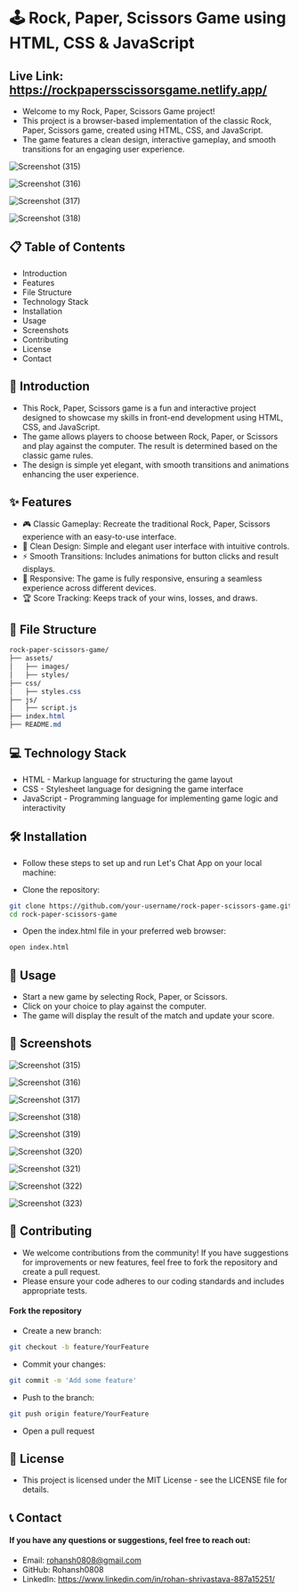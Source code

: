 # 🕹️ Rock, Paper, Scissors Game using HTML, CSS & JavaScript

## Live Link: https://rockpapersscissorsgame.netlify.app/

- Welcome to my Rock, Paper, Scissors Game project!
- This project is a browser-based implementation of the classic Rock, Paper, Scissors game, created using HTML, CSS, and JavaScript.
- The game features a clean design, interactive gameplay, and smooth transitions for an engaging user experience.

![Screenshot (315)](https://github.com/user-attachments/assets/b23a5bb8-aca7-4597-9120-1bd6c7098023)

![Screenshot (316)](https://github.com/user-attachments/assets/e114bd1f-9f13-41f4-a825-0a78d0c0c07f)

![Screenshot (317)](https://github.com/user-attachments/assets/7a8f3f9d-9036-4b72-bf8c-2e7743c5b2df)

![Screenshot (318)](https://github.com/user-attachments/assets/387c24bf-6a25-4010-8f03-9e9307abe986)


## 📋 Table of Contents
- Introduction
- Features
- File Structure
- Technology Stack
- Installation
- Usage
- Screenshots
- Contributing
- License
- Contact

## 📘 Introduction
- This Rock, Paper, Scissors game is a fun and interactive project designed to showcase my skills in front-end development using HTML, CSS, and JavaScript.
- The game allows players to choose between Rock, Paper, or Scissors and play against the computer. The result is determined based on the classic game rules.
- The design is simple yet elegant, with smooth transitions and animations enhancing the user experience.

## ✨ Features
- 🎮 Classic Gameplay: Recreate the traditional Rock, Paper, Scissors experience with an easy-to-use interface.
- 🎨 Clean Design: Simple and elegant user interface with intuitive controls.
- ⚡️ Smooth Transitions: Includes animations for button clicks and result displays.
- 📱 Responsive: The game is fully responsive, ensuring a seamless experience across different devices.
- 🏆 Score Tracking: Keeps track of your wins, losses, and draws.

## 📁 File Structure
```css
rock-paper-scissors-game/
├── assets/
│   ├── images/
│   ├── styles/
├── css/
│   ├── styles.css
├── js/
│   ├── script.js
├── index.html
├── README.md
```

## 💻 Technology Stack
- HTML - Markup language for structuring the game layout
- CSS - Stylesheet language for designing the game interface
- JavaScript - Programming language for implementing game logic and interactivity

## 🛠 Installation
- Follow these steps to set up and run Let's Chat App on your local machine:

- Clone the repository:

```bash
git clone https://github.com/your-username/rock-paper-scissors-game.git
cd rock-paper-scissors-game
```

- Open the index.html file in your preferred web browser:

```bash
open index.html
```



## 🚀 Usage
- Start a new game by selecting Rock, Paper, or Scissors.
- Click on your choice to play against the computer.
- The game will display the result of the match and update your score.

## 📸 Screenshots

![Screenshot (315)](https://github.com/user-attachments/assets/b23a5bb8-aca7-4597-9120-1bd6c7098023)

![Screenshot (316)](https://github.com/user-attachments/assets/e114bd1f-9f13-41f4-a825-0a78d0c0c07f)

![Screenshot (317)](https://github.com/user-attachments/assets/7a8f3f9d-9036-4b72-bf8c-2e7743c5b2df)

![Screenshot (318)](https://github.com/user-attachments/assets/387c24bf-6a25-4010-8f03-9e9307abe986)

![Screenshot (319)](https://github.com/user-attachments/assets/de82215a-d97b-4d0e-89fa-625437ab5b3a)

![Screenshot (320)](https://github.com/user-attachments/assets/d1ad08e7-f32b-4ac3-b5a8-21d28423f5d7)

![Screenshot (321)](https://github.com/user-attachments/assets/7c06a776-4bb2-46c4-9888-3845b4d9bb1c)

![Screenshot (322)](https://github.com/user-attachments/assets/b051a1e6-34b3-40d0-95ab-9e6a7bb41e7f)

![Screenshot (323)](https://github.com/user-attachments/assets/0e192887-bff8-442a-869a-2cadaa391bc8)




## 🤝 Contributing
- We welcome contributions from the community! If you have suggestions for improvements or new features, feel free to fork the repository and create a pull request.
- Please ensure your code adheres to our coding standards and includes appropriate tests.

#### Fork the repository
- Create a new branch:

```bash
git checkout -b feature/YourFeature
```

- Commit your changes:

```bash
git commit -m 'Add some feature'
```

- Push to the branch:

```bash
git push origin feature/YourFeature
```
- Open a pull request


## 📄 License
- This project is licensed under the MIT License - see the LICENSE file for details.

## 📞 Contact
#### If you have any questions or suggestions, feel free to reach out:

- Email: rohansh0808@gmail.com
- GitHub: Rohansh0808
- LinkedIn: https://www.linkedin.com/in/rohan-shrivastava-887a15251/
